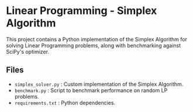 # Linear Programming - Simplex Algorithm

This project contains a Python implementation of the Simplex Algorithm for solving Linear Programming problems, along with benchmarking against SciPy's optimizer.

## Files
- `simplex_solver.py` : Custom implementation of the Simplex Algorithm.
- `benchmark.py` : Script to benchmark performance on random LP problems.
- `requirements.txt` : Python dependencies.
